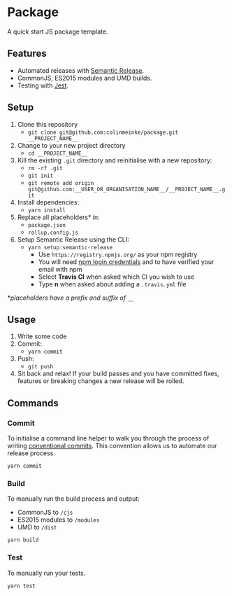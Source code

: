 # Package

A quick start JS package template.

## Features

- Automated releases with
  [Semantic Release](https://github.com/semantic-release/semantic-release).
- CommonJS, ES2015 modules and UMD builds.
- Testing with [Jest](https://github.com/facebook/jest).

## Setup

1. Clone this repository
    - `git clone git@github.com:colinmeinke/package.git __PROJECT_NAME__`
2. Change to your new project directory
    - `cd __PROJECT_NAME__`
3. Kill the existing `.git` directory and reinitialise with a new repository:
    - `rm -rf .git`
    - `git init`
    - `git remote add origin git@github.com:__USER_OR_ORGANISATION_NAME__/__PROJECT_NAME__.git`
4. Install dependencies:
    - `yarn install`
5. Replace all placeholders* in:
    - `package.json`
    - `rollup.config.js`
6. Setup Semantic Release using the CLI:
    - `yarn setup:semantic-release`
        - Use `https://registry.npmjs.org/` as your npm registry
        - You will need [npm login credentials](https://www.npmjs.com/signup)
          and to have verified your email with npm
        - Select **Travis CI** when asked which CI you wish to use
        - Type **n** when asked about adding a `.travis.yml` file

**placeholders have a prefix and suffix of `__`*

## Usage

1. Write some code
2. Commit:
    - `yarn commit`
3. Push:
    - `git push`
4. Sit back and relax! If your build passes and you have committed fixes, features or breaking changes a new release will be rolled.

## Commands

### Commit

To initialise a command line helper to walk you through the process of writing
[conventional commits](https://conventionalcommits.org). This convention allows
us to automate our release process.

```
yarn commit
```

### Build

To manually run the build process and output:

- CommonJS to `/cjs`
- ES2015 modules to `/modules`
- UMD to `/dist`

```
yarn build
```

### Test

To manually run your tests.
```
yarn test
```
